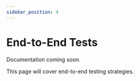 ```yaml
---
sidebar_position: 4
---
```


# End-to-End Tests

Documentation coming soon.

This page will cover end-to-end testing strategies.
